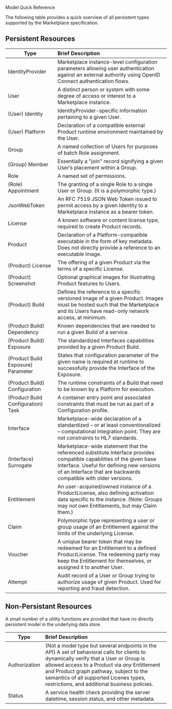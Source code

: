 Model Quick Reference

The following table provides a quick overview of all persistent types supported by the Marketplace specification.

## Persistent Resources

| Type                        | Brief Description                     |
| ----------------------------|:--------------------------------------|
| IdentityProvider			| Marketplace instance-level configuration parameters allowing user authentication against an external authority using OpenID Connect authentication flows.
| User						| A distinct person or system with some degree of access or interest to a Marketplace instance.
| (User) Identity			| IdentityProvider-specific information pertaining to a given User.
| (User) Platform			| Declaration of a compatible external Product runtime environment maintained by the User.
| Group						| A named collection of Users for purposes of batch Role assignment.
| (Group) Member			| Essentially a "join" record signifying a given User’s placement within a Group.
| Role						| A named set of permissions.
| (Role) Appointment		| The granting of a single Role to a single User or Group. (It is a polymorphic type.)
| JsonWebToken				| An RFC 7519 JSON Web Token issued to permit access by a given Identity to a Marketplace instance as a bearer token.
| License					| A known software or content license type, required to create Product records.
| Product					| Declaration of a Platform-compatible executable in the form of key metadata. Does not directly provide a reference to an executable image.
| (Product) License			| The offering of a given Product via the terms of a specific License. 
| (Product) Screenshot		| Optional graphical images for illustrating Product features to Users.
| (Product) Build			| Defines the reference to a specific versioned image of a given Product. Images must be hosted such that the Marketplace and its Users have read-only network access, at minimum.
| (Product Build) Dependency			| Known dependencies that are needed to run a given Build of a service. 
| (Product Build) Exposure				| The standardized Interfaces capabilities provided by a given Product Build.
| (Product Build Exposure) Parameter | States that configuration parameter of the given name is required at runtime to successfully provide the Interface of the Exposure.
| (Product Build) Configuration			| The runtime constraints of a Build that need to be known by a Platform for execution.
| (Product Build Configuration) Task	| A container entry point and associated constraints that must be run as part of a Configuration profile.
| Interface								| Marketplace-wide declaration of a standardized – or at least conventionalized – computational integration point. They are not constraints to HL7 standards.
| (Interface) Surrogate					| Marketplace-wide statement that the referenced substitute Interface provides compatible capabilities of the given base Interface. Useful for defining new versions of an Interface that are backwards compatible with older versions.
| Entitlement							| An user-acquired/owned instance of a ProductLicense, also defining activation data specific to the instance. (Note: Groups may _not_ own Entitlements, but may Claim them.)
| Claim									| Polymorphic type representing a user or group usage of an Entitlement against the limits of the underlying License.
| Voucher								| A uniqiue bearer token that may be redeemed for an Entitlement to a defined ProductLicense. The redeeming party may keep the Entitlement for themselves, or assigned it to another User. 
| Attempt								| Audit record of a User or Group trying to authorize usage of given Product. Used for reporting and fraud detection.

## Non-Persistant Resources
A small number of a utility functions are provided that have no directly persistent model in the underlying data store.

| Type                        | Brief Description                     |
| ----------------------------|:--------------------------------------|
| Authorization		| (Not a model type but several endpoints in the API) A set of behavioral calls for clients to dynamically verify that a User or Group is allowed access to a Product via _any_ Entitlement and Product graph pathway, subject to the semantics of all supported Licenes types, restrictions, and additional business policies.
| Status			| A service health check providing the server datetime, session status, and other metadata.
